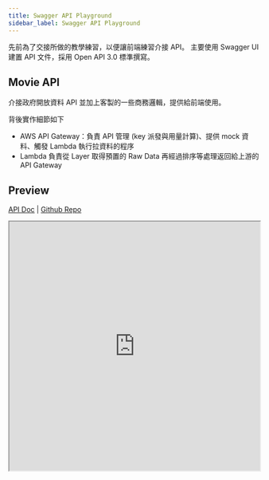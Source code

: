 ```yaml
---
title: Swagger API Playground
sidebar_label: Swagger API Playground
---
```


先前為了交接所做的教學練習，以便讓前端練習介接 API。
主要使用 Swagger UI 建置 API 文件，採用 Open API 3.0 標準撰寫。

## Movie API

介接政府開放資料 API 並加上客製的一些商務邏輯，提供給前端使用。

背後實作細節如下

- AWS API Gateway：負責 API 管理 (key 派發與用量計算)、提供 mock 資料、觸發 Lambda 執行拉資料的程序
- Lambda 負責從 Layer 取得預置的 Raw Data 再經過排序等處理返回給上游的 API Gateway

## Preview

[API Doc](https://www.dazedbear.pro/apim/) | [Github Repo](https://github.com/dazedbear/apim)

<iframe src="https://www.dazedbear.pro/apim/" width="100%" height="500"></iframe>